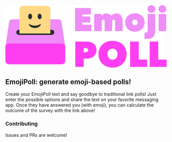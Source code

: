 ![](https://github.com/jacksalici/emojipoll/blob/main/emoji-poll/public/logo2.png)

## EmojiPoll: generate emoji-based polls!
Create your EmojiPoll text and say goodbye to traditional link polls! Just enter the possible options and share the text on your favorite messaging app. Once they have answered you (with emoji), you can calculate the outcome of the survey with the link above!


### Contributing
Issues and PRs are welcome!

